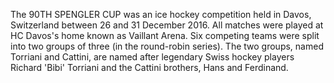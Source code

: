 The 90TH SPENGLER CUP was an ice hockey competition held in Davos, Switzerland between 26 and 31 December 2016. All matches were played at HC Davos's home known as Vaillant Arena. Six competing teams were split into two groups of three (in the round-robin series). The two groups, named Torriani and Cattini, are named after legendary Swiss hockey players Richard 'Bibi' Torriani and the Cattini brothers, Hans and Ferdinand.
